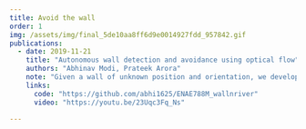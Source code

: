 ```yaml
---
title: Avoid the wall
order: 1
img: /assets/img/final_5de10aa8ff6d9e0014927fdd_957842.gif
publications:
  - date: 2019-11-21
    title: "Autonomous wall detection and avoidance using optical flow"
    authors: "Abhinav Modi, Prateek Arora"
    note: "Given a wall of unknown position and orientation, we developed a feedback system based on dense optical flow estimation using Gunnar Farneback approach to align with the wall and fly above or below it."
    links:
      code: "https://github.com/abhi1625/ENAE788M_wallnriver"
      video: "https://youtu.be/23Uqc3Fq_Ns"

---
```

